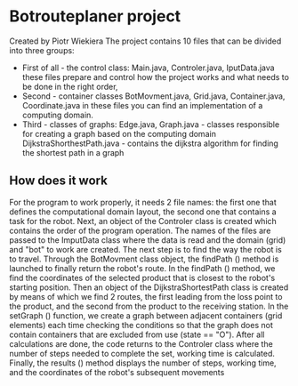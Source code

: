 # Botrouteplaner project
Created by Piotr Wiekiera
The project contains 10 files that can be divided into three groups:

- First of all - the control class:
      Main.java, Controler.java, IputData.java
      these files prepare and control how the project works and what needs to be done in the right order,
- Second - container classes
      BotMovment.java, Grid.java, Container.java, Coordinate.java
      in these files you can find an implementation of a computing domain.
- Third - classes of graphs:
      Edge.java, Graph.java - classes responsible for creating a graph based on the computing domain
      DijkstraShorthestPath.java - contains the dijkstra algorithm for finding the shortest path in a graph

## How does it work
For the program to work properly, it needs 2 file names: the first one that defines the computational domain layout, the second one that contains a task for the robot.
Next, an object of the Controler class is created which contains the order of the program operation.
The names of the files are passed to the ImputData class where the data is read and the domain (grid) and "bot" to work are created.
The next step is to find the way the robot is to travel. Through the BotMovment class object, the findPath () method is launched to finally return the robot's route.
In the findPath () method, we find the coordinates of the selected product that is closest to the robot's starting position.
Then an object of the DijkstraShortestPath class is created by means of which we find 2 routes,
the first leading from the loss point to the product, and the second from the product to the receiving station.
In the setGraph () function, we create a graph between adjacent containers (grid elements)
each time checking the conditions so that the graph does not contain containers that are excluded from use (state == "O").
After all calculations are done, the code returns to the Controler class where the number of steps needed to complete the set, working time is calculated.
Finally, the results () method displays the number of steps, working time, and the coordinates of the robot's subsequent movements
 
